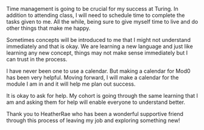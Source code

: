 Time management is going to be crucial for my success at Turing. In addition to attending class, I will need to schedule time to complete the tasks given to me. All the while, being sure to give myself time to live and do other things that make me happy.

Sometimes concepts will be introduced to me that I might not understand immediately and that is okay. We are learning a new language and just like learning any new concept, things may not make sense immediately but I can trust in the process.

I have never been one to use a calendar. But making a calendar for Mod0 has been very helpful. Moving forward, I will make a calendar for the module I am in and it will help me plan out success.

It is okay to ask for help. My cohort is going through the same learning that I am and asking them for help will enable everyone to understand better.

Thank you to HeatherRae who has been a wonderful supportive friend through this process of leaving my job and exploring something new!
